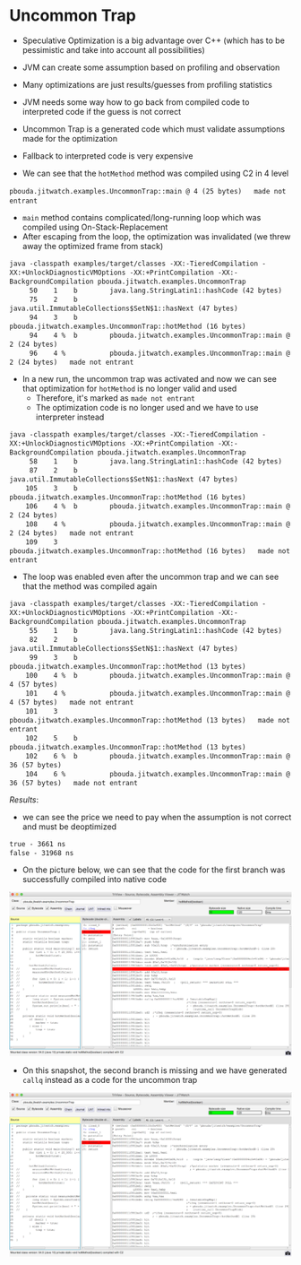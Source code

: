 # Uncommon Trap

- Speculative Optimization is a big advantage over C++ (which has to be pessimistic and take into account all possibilities)
- JVM can create some assumption based on profiling and observation
- Many optimizations are just results/guesses from profiling statistics
- JVM needs some way how to go back from compiled code to interpreted code if the guess is not correct
- Uncommon Trap is a generated code which must validate assumptions made for the optimization
- Fallback to interpreted code is very expensive

- We can see that the `hotMethod` method was compiled using C2 in 4 level

`pbouda.jitwatch.examples.UncommonTrap::main @ 4 (25 bytes)   made not entrant`
- `main` method contains complicated/long-running loop which was compiled using On-Stack-Replacement
- After escaping from the loop, the optimization was invalidated (we threw away the optimized frame from stack)

```
java -classpath examples/target/classes -XX:-TieredCompilation -XX:+UnlockDiagnosticVMOptions -XX:+PrintCompilation -XX:-BackgroundCompilation pbouda.jitwatch.examples.UncommonTrap
     50    1    b        java.lang.StringLatin1::hashCode (42 bytes)
     75    2    b        java.util.ImmutableCollections$SetN$1::hasNext (47 bytes)
     94    3    b        pbouda.jitwatch.examples.UncommonTrap::hotMethod (16 bytes)
     94    4 %  b        pbouda.jitwatch.examples.UncommonTrap::main @ 2 (24 bytes)
     96    4 %           pbouda.jitwatch.examples.UncommonTrap::main @ 2 (24 bytes)   made not entrant
```

- In a new run, the uncommon trap was activated and now we can see that optimization for `hotMethod` is no longer valid and used
    - Therefore, it's marked as `made not entrant`
    - The optimization code is no longer used and we have to use interpreter instead

```
java -classpath examples/target/classes -XX:-TieredCompilation -XX:+UnlockDiagnosticVMOptions -XX:+PrintCompilation -XX:-BackgroundCompilation pbouda.jitwatch.examples.UncommonTrap
     58    1    b        java.lang.StringLatin1::hashCode (42 bytes)
     87    2    b        java.util.ImmutableCollections$SetN$1::hasNext (47 bytes)
    105    3    b        pbouda.jitwatch.examples.UncommonTrap::hotMethod (16 bytes)
    106    4 %  b        pbouda.jitwatch.examples.UncommonTrap::main @ 2 (24 bytes)
    108    4 %           pbouda.jitwatch.examples.UncommonTrap::main @ 2 (24 bytes)   made not entrant
    109    3             pbouda.jitwatch.examples.UncommonTrap::hotMethod (16 bytes)   made not entrant
```

- The loop was enabled even after the uncommon trap and we can see that the method was compiled again

```
java -classpath examples/target/classes -XX:-TieredCompilation -XX:+UnlockDiagnosticVMOptions -XX:+PrintCompilation -XX:-BackgroundCompilation pbouda.jitwatch.examples.UncommonTrap
     55    1    b        java.lang.StringLatin1::hashCode (42 bytes)
     82    2    b        java.util.ImmutableCollections$SetN$1::hasNext (47 bytes)
     99    3    b        pbouda.jitwatch.examples.UncommonTrap::hotMethod (13 bytes)
    100    4 %  b        pbouda.jitwatch.examples.UncommonTrap::main @ 4 (57 bytes)
    101    4 %           pbouda.jitwatch.examples.UncommonTrap::main @ 4 (57 bytes)   made not entrant
    101    3             pbouda.jitwatch.examples.UncommonTrap::hotMethod (13 bytes)   made not entrant
    102    5    b        pbouda.jitwatch.examples.UncommonTrap::hotMethod (13 bytes)
    102    6 %  b        pbouda.jitwatch.examples.UncommonTrap::main @ 36 (57 bytes)
    104    6 %           pbouda.jitwatch.examples.UncommonTrap::main @ 36 (57 bytes)   made not entrant
```

*Results*:
- we can see the price we need to pay when the assumption is not correct and must be deoptimized

```
true - 3661 ns
false - 31968 ns
```

- On the picture below, we can see that the code for the first branch was successfully compiled into native code

![Uncommon Trap](images/uncommontrap-1.png)

- On this snapshot, the second branch is missing and we have generated `callq` instead as a code for the uncommon trap

![Uncommon Trap](images/uncommontrap-2.png)